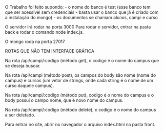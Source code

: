 O Trabalho foi feito supondo:
	- o nome do banco é test (esse banco tem que ser acessível sem credenciais - basta usar o banco que já é criado com a instalação do mongo)
	- os documentos se chamam alunos, campi e curso

O servidor irá rodar na porta 3000
Para rodar o servidor, entrar na pasta back e rodar o comando node index.js.

O mongo roda na porta 27017

ROTAS QUE NÂO TEM INTERFACE GRÁFICA

Na rota /api/campi/:codigo (método get), o codigo é o nome do campus que se deseja buscar.

Na rota /api/campi (método post), os campos do body são nome (nome do campus) e cursos (um vetor de strings, onde cada string é o nome de um curso daquele campus).

Na rota /api/campi/:codigo (método put), codigo é o nome do campus e o body possui o campo nome, que é novo nome do campus.

Na rota /api/campi/:codigo (método delete), o codigo é o nome do campus a ser deletado.

Para entrar no site, abrir no navegador o arquivo index.html na pasta front.
